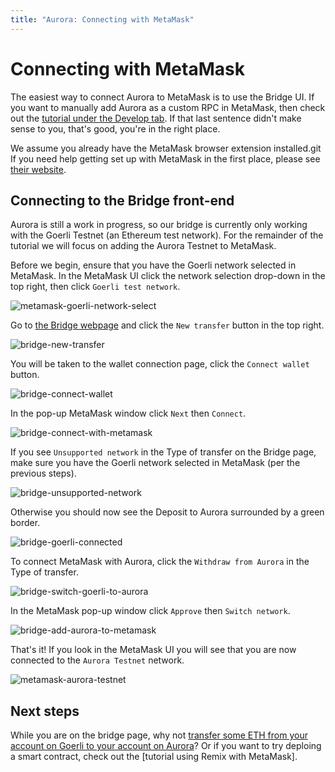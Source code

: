 ```yaml
---
title: "Aurora: Connecting with MetaMask"
---
```


# Connecting with MetaMask

The easiest way to connect Aurora to MetaMask is to use the Bridge UI.
If you want to manually add Aurora as a custom RPC in MetaMask, then check out the [tutorial under the Develop tab].
If that last sentence didn't make sense to you, that's good, you're in the right place.

We assume you already have the MetaMask browser extension installed.git
If you need help getting set up with MetaMask in the first place, please see [their website](https://metamask.io/).

## Connecting to the Bridge front-end

Aurora is still a work in progress, so our bridge is currently only working with the Goerli Testnet (an Ethereum test network).
For the remainder of the tutorial we will focus on adding the Aurora Testnet to MetaMask.

Before we begin, ensure that you have the Goerli network selected in MetaMask.
In the MetaMask UI click the network selection drop-down in the top right, then click `Goerli test network`.

![metamask-goerli-network-select](../../_img/metamask_goerli_network_select.png)

Go to [the Bridge webpage](https://testnet.aurora.dev/bridge) and click the `New transfer` button in the top right.

![bridge-new-transfer](../../_img/bridge_new_transfer.png)

You will be taken to the wallet connection page, click the `Connect wallet` button.

![bridge-connect-wallet](../../_img/bridge_connect_wallet.png)

In the pop-up MetaMask window click `Next` then `Connect`.

![bridge-connect-with-metamask](../../_img/bridge_connect_with_metamask.png)

If you see `Unsupported network` in the Type of transfer on the Bridge page, make sure you have the Goerli network selected in MetaMask (per the previous steps).

![bridge-unsupported-network](../../_img/bridge_unsupported_network.png)

Otherwise you should now see the Deposit to Aurora surrounded by a green border.

![bridge-goerli-connected](../../_img/bridge_goerli_connected.png)

To connect MetaMask with Aurora, click the `Withdraw from Aurora` in the Type of transfer.

![bridge-switch-goerli-to-aurora](../../_img/bridge_switch_goerli_to_aurora.png)

In the MetaMask pop-up window click `Approve` then `Switch network`.

![bridge-add-aurora-to-metamask](../../_img/bridge_add_aurora_to_metamask.png)

That's it! If you look in the MetaMask UI you will see that you are now connected to the `Aurora Testnet` network.

![metamask-aurora-testnet](../../_img/metamask_aurora_testnet.png)

## Next steps

While you are on the bridge page, why not [transfer some ETH from your account on Goerli to your account on Aurora]?
Or if you want to try deploing a smart contract, check out the [tutorial using Remix with MetaMask].

[tutorial under the Develop tab]: ../../develop/start/metamask.md
[transfer some ETH from your account on Goerli to your account on Aurora]: ../bridge/eth.md
[tutorial using Remix withvi ~/.ssh/config MetaMask]: /develop/start/metamask.html#deploying-an-erc-20-token-using-remix
